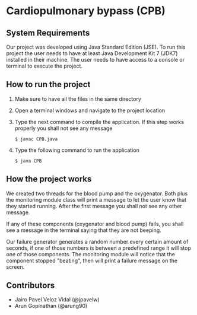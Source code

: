 # Cardiopulmonary bypass (CPB)

## System Requirements

Our project was developed using Java Standard Edition (JSE). To run this 
project the user needs to have at least Java Development Kit 7 (JDK7) 
installed in their machine. The user needs to have access to a console 
or terminal to execute the project.

## How to run the project

1. Make sure to have all the files in the same directory

2. Open a terminal windows and navigate to the project location

3. Type the next command to compile the application. If this step works 
properly you shall not see any message

    ```
    $ javac CPB.java
    ```

4. Type the following command to run the application

    ```
    $ java CPB
    ```

## How the project works

We created two threads for the blood pump and the oxygenator. Both plus the
monitoring module class will print a message to let the user know that they
started running. After the first message you shall not see any other message.

If any of these components (oxygenator and blood pump) fails, you shall see a
message in the terminal saying that they are not beeping.

Our failure generator generates a random number every certain amount of seconds,
if one of those numbers is between a predefined range it will stop one of those
components. The monitoring module will notice that the component stopped
"beating", then will print a failure message on the screen.

## Contributors

* Jairo Pavel Veloz Vidal (@jpavelw)
* Arun Gopinathan (@arung90)